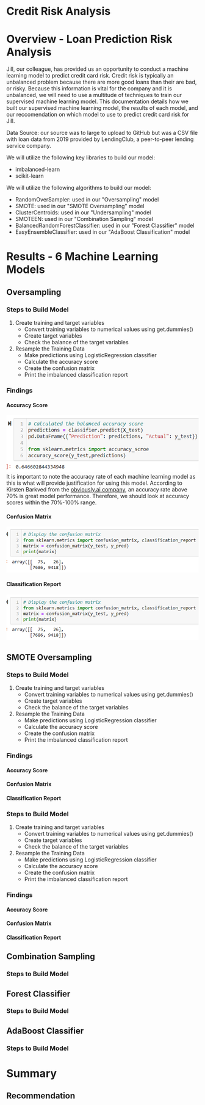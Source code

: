 # Credit Risk Analysis

# Overview - Loan Prediction Risk Analysis
Jill, our colleague, has provided us an opportunity to conduct a machine learning model to predict credit card risk. Credit risk is typically an unbalanced problem because there are more good loans than their are bad, or risky. Because this information is vital for the company and it is unbalanced, we will need to use a multitude of techniques to train our supervised machine learning model. This documentation details how we built our supervised machine learning model, the results of each model, and our reccomendation on which model to use to predict credit card risk for Jill.

Data Source: our source was to large to upload to GitHub but was a CSV file with loan data from 2019 provided by LendingClub, a peer-to-peer lending service company.

We will utilize the following key libraries to build our model:
  - imbalanced-learn
  - scikit-learn
  
We will utilize the following algorithms to build our model:
  - RandomOverSampler: used in our "Oversampling" model
  - SMOTE: used in our "SMOTE Oversampling" model
  - ClusterCentroids: used in our "Undersampling" model
  - SMOTEEN: used in our "Combination Sampling" model
  - BalancedRandomForestClassifier: used in our "Forest Classifier" model
  - EasyEnsembleClassifier: used in our "AdaBoost Classification" model

# Results - 6 Machine Learning Models
## Oversampling
### Steps to Build Model
  1. Create training and target variables 
      - Convert training variables to numerical values using get.dummies()
      - Create target variables
      - Check the balance of the target variables
  4. Resample the Training Data
      - Make predictions using LogisticRegression classifier
      - Calculate the accuracy score
      - Create the confusion matrix
      - Print the imbalanced classification report
      
### Findings
#### Accuracy Score
![Screenshot](https://github.com/Sborresch/Credit_Risk_Analysis/blob/main/Oversampling/Accuracy_Score.png)
It is important to note the accuracy rate of each machine learning model as this is what will provide justification for using this model. According to Kirsten Barkved from the [obviously.ai company](https://www.obviously.ai/post/machine-learning-model-performance#:~:text=Good%20accuracy%20in%20machine%20learning,not%20only%20ideal%2C%20it%27s%20realistic.), an accuracy rate above 70% is great model performance. Therefore, we should look at accuracy scores within the 70%-100% range.

#### Confusion Matrix
![Screenshot](https://github.com/Sborresch/Credit_Risk_Analysis/blob/main/Oversampling/Confusion_Matrix.png)

#### Classification Report
![Screenshot](https://github.com/Sborresch/Credit_Risk_Analysis/blob/main/Oversampling/Confusion_Matrix.png)
  
## SMOTE Oversampling
### Steps to Build Model
  1. Create training and target variables 
      - Convert training variables to numerical values using get.dummies()
      - Create target variables
      - Check the balance of the target variables
  4. Resample the Training Data
      - Make predictions using LogisticRegression classifier
      - Calculate the accuracy score
      - Create the confusion matrix
      - Print the imbalanced classification report
      
### Findings
#### Accuracy Score

#### Confusion Matrix

#### Classification Report

### Steps to Build Model
  1. Create training and target variables 
      - Convert training variables to numerical values using get.dummies()
      - Create target variables
      - Check the balance of the target variables
  4. Resample the Training Data
      - Make predictions using LogisticRegression classifier
      - Calculate the accuracy score
      - Create the confusion matrix
      - Print the imbalanced classification report
      
### Findings
#### Accuracy Score

#### Confusion Matrix

#### Classification Report

## Combination Sampling
### Steps to Build Model

## Forest Classifier
### Steps to Build Model

## AdaBoost Classifier
### Steps to Build Model

# Summary

## Recommendation
